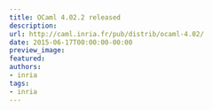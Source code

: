 ```yaml
---
title: OCaml 4.02.2 released
description:
url: http://caml.inria.fr/pub/distrib/ocaml-4.02/
date: 2015-06-17T00:00:00-00:00
preview_image:
featured:
authors:
- inria
tags:
- inria
---
```



